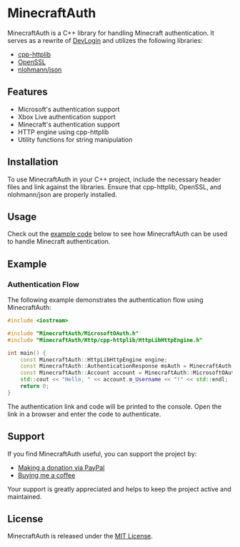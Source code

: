 # MinecraftAuth

MinecraftAuth is a C++ library for handling Minecraft authentication. It serves as a rewrite of [DevLogin](https://github.com/covers1624/DevLogin) and utilizes the following libraries:
- [cpp-httplib](https://github.com/yhirose/cpp-httplib)
- [OpenSSL](https://www.openssl.org/)
- [nlohmann/json](https://github.com/nlohmann/json)

## Features

- Microsoft's authentication support
- Xbox Live authentication support
- Minecraft's authentication support
- HTTP engine using cpp-httplib
- Utility functions for string manipulation

## Installation

To use MinecraftAuth in your C++ project, include the necessary header files and link against the libraries. Ensure that cpp-httplib, OpenSSL, and nlohmann/json are properly installed.

## Usage

Check out the [example code](#example) below to see how MinecraftAuth can be used to handle Minecraft authentication.

## Example

### Authentication Flow

The following example demonstrates the authentication flow using MinecraftAuth:

```cpp
#include <iostream>

#include "MinecraftAuth/MicrosoftOAuth.h"
#include "MinecraftAuth/Http/cpp-httplib/HttpLibHttpEngine.h"

int main() {
    const MinecraftAuth::HttpLibHttpEngine engine;
    const MinecraftAuth::AuthenticationResponse msAuth = MinecraftAuth::MicrosoftOAuth::DeviceAuth(engine);
    const MinecraftAuth::Account account = MinecraftAuth::MicrosoftOAuth::LoginToAccount(engine, msAuth);
    std::cout << "Hello, " << account.m_Username << "!" << std::endl;
    return 0;
}
```

The authentication link and code will be printed to the console. Open the link in a browser and enter the code to authenticate.

## Support

If you find MinecraftAuth useful, you can support the project by:

- [Making a donation via PayPal](https://paypal.me/scgxenos)
- [Buying me a coffee](https://www.buymeacoffee.com/synse)

Your support is greatly appreciated and helps to keep the project active and maintained.

## License

MinecraftAuth is released under the [MIT License](https://choosealicense.com/licenses/mit/).